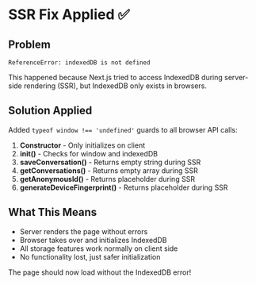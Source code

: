 # SSR Fix Applied ✅

## Problem
```
ReferenceError: indexedDB is not defined
```
This happened because Next.js tried to access IndexedDB during server-side rendering (SSR), but IndexedDB only exists in browsers.

## Solution Applied

Added `typeof window !== 'undefined'` guards to all browser API calls:

1. **Constructor** - Only initializes on client
2. **init()** - Checks for window and indexedDB
3. **saveConversation()** - Returns empty string during SSR
4. **getConversations()** - Returns empty array during SSR  
5. **getAnonymousId()** - Returns placeholder during SSR
6. **generateDeviceFingerprint()** - Returns placeholder during SSR

## What This Means
- Server renders the page without errors
- Browser takes over and initializes IndexedDB
- All storage features work normally on client side
- No functionality lost, just safer initialization

The page should now load without the IndexedDB error!
